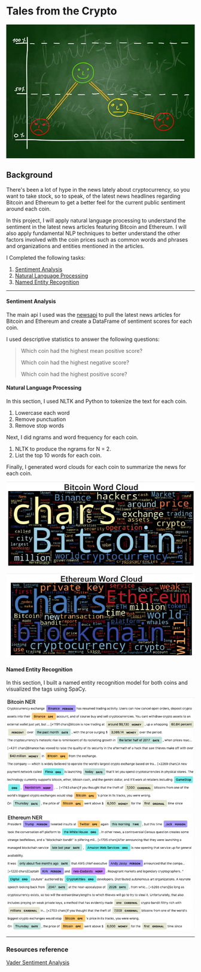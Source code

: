 # Tales from the Crypto

![Stock Sentiment](Images/sentimental.jpeg)

## Background

There's been a lot of hype in the news lately about cryptocurrency, so you want to take stock, so to speak, of the latest news headlines regarding Bitcoin and Ethereum to get a better feel for the current public sentiment around each coin.

In this project, I will apply natural language processing to understand the sentiment in the latest news articles featuring Bitcoin and Ethereum. I will also apply fundamental NLP techniques to better understand the other factors involved with the coin prices such as common words and phrases and organizations and entities mentioned in the articles.

I Completed the following tasks:

1. [Sentiment Analysis](#Sentiment-Analysis)
2. [Natural Language Processing](#Natural-Language-Processing)
3. [Named Entity Recognition](#Named-Entity-Recognition)

---

#### Sentiment Analysis

The main api I used was the [newsapi](https://newsapi.org/) to pull the latest news articles for Bitcoin and Ethereum and create a DataFrame of sentiment scores for each coin.

I used descriptive statistics to answer the following questions:

> Which coin had the highest mean positive score?
>
> Which coin had the highest negative score?
>
> Which coin had the highest positive score?

#### Natural Language Processing

In this section, I used NLTK and Python to tokenize the text for each coin.

1. Lowercase each word
2. Remove punctuation
3. Remove stop words

Next, I did ngrams and word frequency for each coin.

1. NLTK to produce the ngrams for N = 2.
2. List the top 10 words for each coin.

Finally, I generated word clouds for each coin to summarize the news for each coin.

![btc-word-cloud.png](Images/btc-word-cloud.png)

![eth-word-cloud.png](Images/eth-word-cloud.png)

#### Named Entity Recognition

In this section, I built a named entity recognition model for both coins and visualized the tags using SpaCy.

![btc-ner.png](Images/btc-ner.png)

![eth-ner.png](Images/eth-ner.png)

---

### Resources reference

[Vader Sentiment Analysis](http://www.nltk.org/howto/sentiment.html)





